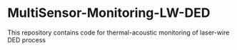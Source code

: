 # MultiSensor-Monitoring-LW-DED
 This repository contains code for thermal-acoustic monitoring of laser-wire DED process
